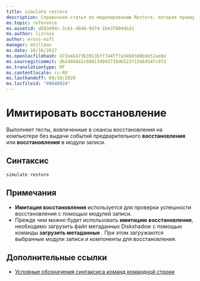 ```yaml
---
title: simulate restore
description: Справочная статья по моделированию Restore, которая проверяет участие модуля записи в сеансах восстановления на компьютере без выдачи событий предварительного восстановления или восстановления в модули записи.
ms.topic: reference
ms.assetid: d883d94c-3cb1-4848-9d74-1b4378044b31
ms.author: lizross
author: eross-msft
manager: mtillman
ms.date: 10/16/2017
ms.openlocfilehash: d72e4b473b3913bff744ff7a34b6508bde52ae0e
ms.sourcegitcommit: db2d46842c68813d043738d6523f13d8454fc972
ms.translationtype: MT
ms.contentlocale: ru-RU
ms.lasthandoff: 09/10/2020
ms.locfileid: "89640924"
---
```

# <a name="simulate-restore"></a>Имитировать восстановление

Выполняет тесты, вовлеченные в сеансы восстановления на компьютере без выдачи событий предварительного **восстановления** или **восстановления** в модули записи.

## <a name="syntax"></a>Синтаксис

```
simulate restore
```

## <a name="remarks"></a>Примечания

-   **Имитация восстановления** используется для проверки успешности восстановления с помощью модулей записи.
-   Прежде чем можно будет использовать **имитацию восстановления**, необходимо загрузить файл метаданных Diskshadow с помощью команды **загрузить метаданные** . При этом загружаются выбранные модули записи и компоненты для восстановления.

## <a name="additional-references"></a>Дополнительные ссылки

- [Условные обозначения синтаксиса команд командной строки](command-line-syntax-key.md)